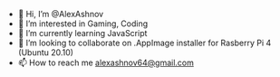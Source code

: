 - 👋 Hi, I’m @AlexAshnov
- 👀 I’m interested in Gaming, Coding
- 🌱 I’m currently learning JavaScript
- 💞️ I’m looking to collaborate on .AppImage installer for Rasberry Pi 4 (Ubuntu 20.10)
- 📫 How to reach me alexashnov64@gmail.com

